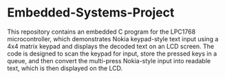 # Embedded-Systems-Project

This repository contains an embedded C program for the LPC1768 microcontroller, which demonstrates Nokia keypad-style text input using a 4x4 matrix keypad and displays the decoded text on an LCD screen. The code is designed to scan the keypad for input, store the pressed keys in a queue, and then convert the multi-press Nokia-style input into readable text, which is then displayed on the LCD.
